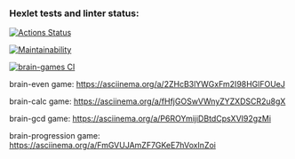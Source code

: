 ### Hexlet tests and linter status:
[![Actions Status](https://github.com/utkonoser/python-project-lvl1/workflows/hexlet-check/badge.svg)](https://github.com/utkonoser/python-project-lvl1/actions)

[![Maintainability](https://api.codeclimate.com/v1/badges/a99a88d28ad37a79dbf6/maintainability)](https://codeclimate.com/github/codeclimate/codeclimate/maintainability)

[![brain-games CI](https://github.com/utkonoser/python-project-lvl1/actions/workflows/brain-games.yml/badge.svg)](https://github.com/utkonoser/python-project-lvl1/actions/workflows/brain-games.yml)

brain-even game: https://asciinema.org/a/2ZHcB3lYWGxFm2I98HGlFOUeJ

brain-calc game: https://asciinema.org/a/fHfjGOSwVWnyZYZXDSCR2u8gX

brain-gcd game: https://asciinema.org/a/P6ROYmijiDBtdCpsXVI92gzMi

brain-progression game: https://asciinema.org/a/FmGVUJAmZF7GKeE7hVoxInZoi
